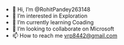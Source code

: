 - 👋 Hi, I’m @RohitPandey263148
- 👀 I’m interested in Exploration 
- 🌱 I’m currently learning Coading
- 💞️ I’m looking to collaborate on Microsoft
- 📫 How to reach me vrp8442@gmail.com

<!---
RohitPandey263148/RohitPandey263148 is a ✨ special ✨ repository because its `README.md` (this file) appears on your GitHub profile.
You can click the Preview link to take a look at your changes.
--->

